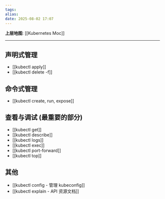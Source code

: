 ```yaml
---
tags: 
alias: 
date: 2025-08-02 17:07
---
```


**上层地图**: [[Kubernetes Moc]]

---
## 声明式管理
- [[kubectl apply]]
- [[kubectl delete -f]]

## 命令式管理
- [[kubectl create, run, expose]]

## 查看与调试 (最重要的部分)
- [[kubectl get]]
- [[kubectl describe]]
- [[kubectl logs]]
- [[kubectl exec]]
- [[kubectl port-forward]]
- [[kubectl top]]

## 其他
- [[kubectl config - 管理 kubeconfig]]
- [[kubectl explain - API 资源文档]]